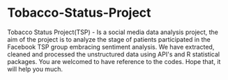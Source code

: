 # Tobacco-Status-Project
Tobacco Status Project(TSP) - Is a social media data analysis project, the aim of the project is to analyze the stage of patients participated in the Facebook TSP group embracing sentiment analysis. We have extracted, cleaned and processed the unstructured data using API's and R statistical packages. You are welcomed to have reference to the codes. Hope that, it will help you much.

